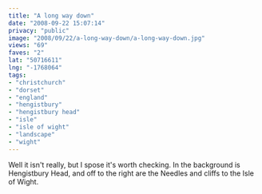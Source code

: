 ```yaml
---
title: "A long way down"
date: "2008-09-22 15:07:14"
privacy: "public"
image: "2008/09/22/a-long-way-down/a-long-way-down.jpg"
views: "69"
faves: "2"
lat: "50716611"
lng: "-1768064"
tags:
- "christchurch"
- "dorset"
- "england"
- "hengistbury"
- "hengistbury head"
- "isle"
- "isle of wight"
- "landscape"
- "wight"
---
```

Well it isn't really, but I spose it's worth checking. In the background is Hengistbury Head, and off to the right are the Needles and cliffs to the Isle of Wight.<a href="/photos/2008/09/22/a-long-way-down"></a>
